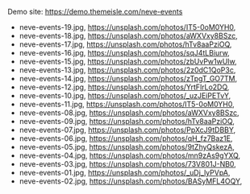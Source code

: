 Demo site: https://demo.themeisle.com/neve-events

- neve-events-19.jpg, https://unsplash.com/photos/IT5-0oM0YH0,
- neve-events-18.jpg, https://unsplash.com/photos/aWXVxy8BSzc,
- neve-events-17.jpg, https://unsplash.com/photos/hTv8aaPziOQ,
- neve-events-16.jpg, https://unsplash.com/photos/sqJ4tLBiurw,
- neve-events-15.jpg, https://unsplash.com/photos/zbUvPw1wUIw,
- neve-events-13.jpg, https://unsplash.com/photos/2z0dC1QoP3c,
- neve-events-14.jpg, https://unsplash.com/photos/zTpgT_GO7TM,
- neve-events-12.jpg, https://unsplash.com/photos/YrtFlrLo2DQ,
- neve-events-10.jpg, https://unsplash.com/photos/_uzJEiPETvY,
- neve-events-11.jpg, https://unsplash.com/photos/IT5-0oM0YH0,
- neve-events-08.jpg, https://unsplash.com/photos/aWXVxy8BSzc,
- neve-events-09.jpg, https://unsplash.com/photos/hTv8aaPziOQ,
- neve-events-07.jpg, https://unsplash.com/photos/PpXcJ9tDBBY,
- neve-events-06.jpg, https://unsplash.com/photos/qH_fz7Baz1E,
- neve-events-05.jpg, https://unsplash.com/photos/9tZhyQskezA,
- neve-events-04.jpg, https://unsplash.com/photos/mn9zAs9gYXQ,
- neve-events-03.jpg, https://unsplash.com/photos/73V801J-NB0,
- neve-events-01.jpg, https://unsplash.com/photos/_uDj_lyPVpA,
- neve-events-02.jpg, https://unsplash.com/photos/BASyMFL4OQY,
